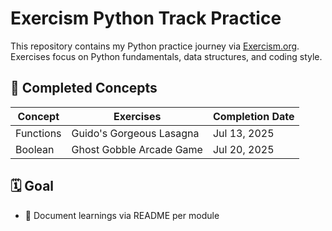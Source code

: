 # Exercism Python Track Practice

This repository contains my Python practice journey via [Exercism.org](https://exercism.org/tracks/python/exercises).  
Exercises focus on Python fundamentals, data structures, and coding style.

## 🔧 Completed Concepts

| Concept          | Exercises                   | Completion Date |
|------------------|-----------------------------|-----------------|
| Functions        | Guido's Gorgeous Lasagna    |Jul 13, 2025     |
| Boolean          | Ghost Gobble Arcade Game    |Jul 20, 2025     |

## 🗓️ Goal

- 📝 Document learnings via README per module
